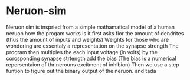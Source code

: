 # Neruon-sim
Neruon sim is inspried from a simple mathamatical model of a human neruon 
how the progam works is it first asks fior the amount of dendrites (thus the amount of inputs and weights)
Weights for those who are wondering are essentaly a representation on the synapse strength
The program then multiples the each input voltage (in volts)  by the corosponding  synapse strtength add the bias (The bias is a numerical repersentaion of thr nerouns excitment of inhibion)
Then we use  a step funtion to figure out the binary output of the neruon.
and tada
